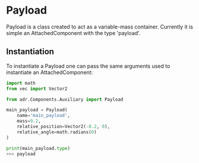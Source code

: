 # Payload

Payload is a class created to act as a variable-mass container. Currently it is simple an AttachedComponent with the type 'payload'. 

## Instantiation
To instantiate a Payload one can pass the same arguments used to instantiate an AttachedComponent:

``` python
import math
from vec import Vector2

from adr.Components.Auxiliary import Payload

main_payload = Payload(
    name='main_payload',
    mass=9.2,
    relative_position=Vector2(-0.2, 0),
    relative_angle=math.radians(0)
)

print(main_payload.type)
>>> payload
```
